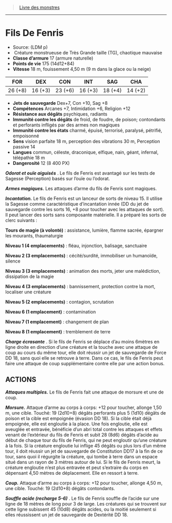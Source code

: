 ﻿> [Livre des monstres](tome_of_beasts.md)

---

# Fils De Fenris

- Source: (LDM p)
-  Créature monstrueuse de Très Grande taille (TG), chaotique mauvaise
- **Classe d’armure** 17 (armure naturelle)
- **Points de vie** 175 (14d12+84)
- **Vitesse** 18 m, fouissement 4,50 m (9 m dans la glace ou la neige)

|FOR|DEX|CON|INT|SAG|CHA|
|---|---|---|---|---|---|
|26 (+8)|16 (+3)|23 (+6)|16 (+3)|18 (+4)|14 (+2)|

- **Jets de sauvegarde** Dex+7, Con +10, Sag +8
- **Compétences** Arcanes +7, Intimidation +6, Religion +12
- **Résistance aux dégâts** psychiques, radiants
- **Immunité contre les dégâts** de froid, de foudre, de poison; contondants et perforants infligés par des armes non magiques
- **Immunité contre les états** charmé, épuisé, terrorisé, paralysé, pétrifié, empoisonné
- **Sens** vision parfaite 18 m, perception des vibrations 30 m, Perception passive 14
- **Langues** commun, céleste, draconique, elfique, nain, géant, infernal, télépathie 18 m
- **Dangerosité** 12 (8 400 PX)

**_Odorat et ouïe aiguisés_** . Le fils de Fenris est avantagé sur les tests de Sagesse (Perception) basés sur l’ouïe ou l’odorat.

**_Armes magiques._** Les attaques d’arme du fils de Fenris sont magiques.

**_Incantation._** Le fils de Fenris est un lanceur de sorts de niveau 15. Il utilise la Sagesse comme caractéristique d’incantation innée (DD du jet de sauvegarde contre les sorts 16, +8 pour toucher avec les attaques de sort). Il peut lancer des sorts sans composante matérielle. Il a préparé les sorts de clerc suivants :

**Tours de magie (à volonté)** : assistance, lumière, flamme sacrée, épargner les mourants, thaumaturgie

**Niveau 1 (4 emplacements)** : fléau, injonction, balisage, sanctuaire

**Niveau 2 (3 emplacements)** : cécité/surdité, immobiliser un humanoïde, silence

**Niveau 3 (3 emplacements)** : animation des morts, jeter une malédiction, dissipation de la magie

**Niveau 4 (3 emplacements)** : bannissement, protection contre la mort, localiser une créature

**Niveau 5 (2 emplacements)** : contagion, scrutation

**Niveau 6 (1 emplacement)** : contamination

**Niveau 7 (1 emplacement)** : changement de plan

**Niveau 8 (1 emplacement)** : tremblement de terre

**_Charge écrasante_** . Si le fils de Fenris se déplace d’au moins 6mètres en ligne droite en direction d’une créature et la touche avec une attaque de coup au cours du même tour, elle doit réussir un jet de sauvegarde de Force DD 18, sans quoi elle se retrouve à terre. Dans ce cas, le fils de Fenris peut faire une attaque de coup supplémentaire contre elle par une action bonus.

## ACTIONS

**_Attaques multiples._** Le fils de Fenris fait une attaque de morsure et une de coup.

**_Morsure._** Attaque d’arme au corps à corps: +12 pour toucher, allonge 1,50 m, une cible. Touché: 19 (2d10+8) dégâts perforants plus 5 (1d10) dégâts de poison et la cible est empoignée (évasion DD 18). Si la cible était déjà empoignée, elle est engloutie à la place. Une fois engloutie, elle est aveuglée et entravée, bénéficie d’un abri total contre les attaques et effets venant de l’extérieur du fils de Fenris et subit 28 (8d6) dégâts d’acide au début de chaque tour du fils de Fenris, qui ne peut engloutir qu’une créature à la fois. Si la créature engloutie lui inflige 45 dégâts ou plus lors d’un même tour, il doit réussir un jet de sauvegarde de Constitution DD17 à la fin de ce tour, sans quoi il régurgite la créature, qui tombe à terre dans un espace situé dans un rayon de 3 mètres autour de lui. Si le fils de Fenris meurt, la créature engloutie n’est plus entravée et peut s’extraire du corps en dépensant 4,50 mètres de déplacement. Elle en ressort à terre.

**_Coup._** Attaque d’arme au corps à corps: +12 pour toucher, allonge 4,50 m, une cible. Touché: 19 (2d10+8) dégâts contondants.

**_Souffle acide (recharge 5-6)_** . Le fils de Fenris souffle de l’acide sur une ligne de 18 mètres de long pour 3 de large. Les créatures qui se trouvent sur cette ligne subissent 45 (10d8) dégâts acides, ou la moitié seulement si elles réussissent un jet de sauvegarde de Dextérité DD 18.

